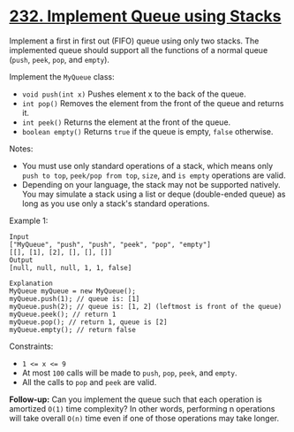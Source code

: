 # [232. Implement Queue using Stacks](https://leetcode.com/problems/implement-queue-using-stacks/)

Implement a first in first out (FIFO) queue using only two stacks. The implemented queue should support all the functions of a normal queue (`push`, `peek`, `pop`, and `empty`).

Implement the `MyQueue` class:
* `void push(int x)` Pushes element x to the back of the queue.
* `int pop()` Removes the element from the front of the queue and returns it.
* `int peek()` Returns the element at the front of the queue.
* `boolean empty()` Returns `true` if the queue is empty, `false` otherwise.

Notes:
* You must use only standard operations of a stack, which means only `push to top`, `peek/pop from top`, `size`, and `is empty` operations are valid.
* Depending on your language, the stack may not be supported natively. You may simulate a stack using a list or deque (double-ended queue) as long as you use only a stack's standard operations.


Example 1:
```
Input
["MyQueue", "push", "push", "peek", "pop", "empty"]
[[], [1], [2], [], [], []]
Output
[null, null, null, 1, 1, false]

Explanation
MyQueue myQueue = new MyQueue();
myQueue.push(1); // queue is: [1]
myQueue.push(2); // queue is: [1, 2] (leftmost is front of the queue)
myQueue.peek(); // return 1
myQueue.pop(); // return 1, queue is [2]
myQueue.empty(); // return false
```

Constraints:
* `1 <= x <= 9`
* At most `100` calls will be made to `push`, `pop`, `peek`, and `empty`.
* All the calls to `pop` and `peek` are valid.


**Follow-up:** Can you implement the queue such that each operation is amortized `O(1)` time complexity? In other words, performing n operations will take overall `O(n)` time even if one of those operations may take longer.
